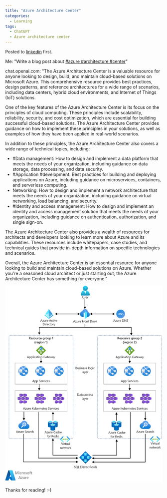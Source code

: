```yaml
---
title: "Azure Architecture Center"
categories:
  - Learning
tags:
  - ChatGPT
  - Azure architecture center
---
```


Posted to [linkedin](https://www.linkedin.com/posts/pieterjmdebruin_azure-architecture-center-activity-7011279913584312321-bPf9) first.

Me: "Write a blog post about [#azure #architecture #center](https://learn.microsoft.com/azure/architecture/)"

chat.openai.com:
"The Azure Architecture Center is a valuable resource for anyone looking to design, build, and maintain cloud-based solutions on Microsoft Azure. This comprehensive resource provides best practices, design patterns, and reference architectures for a wide range of scenarios, including data centers, hybrid cloud environments, and Internet of Things (IoT) solutions.

One of the key features of the Azure Architecture Center is its focus on the principles of cloud computing. These principles include scalability, reliability, security, and cost optimization, which are essential for building successful cloud-based solutions. The Azure Architecture Center provides guidance on how to implement these principles in your solutions, as well as examples of how they have been applied in real-world scenarios.

In addition to these principles, the Azure Architecture Center also covers a wide range of technical topics, including:
* #Data management: How to design and implement a data platform that meets the needs of your organization, including guidance on data storage, data processing, and data security.
* #Application #development: Best practices for building and deploying applications on Azure, including guidance on microservices, containers, and serverless computing.
* Networking: How to design and implement a network architecture that meets the needs of your organization, including guidance on virtual networking, load balancing, and security.
* #Identity and access management: How to design and implement an identity and access management solution that meets the needs of your organization, including guidance on authentication, authorization, and single sign-on.

The Azure Architecture Center also provides a wealth of resources for architects and developers looking to learn more about Azure and its capabilities. These resources include whitepapers, case studies, and technical guides that provide in-depth information on specific technologies and scenarios.

Overall, the Azure Architecture Center is an essential resource for anyone looking to build and maintain cloud-based solutions on Azure. Whether you're a seasoned cloud architect or just starting out, the Azure Architecture Center has something for everyone."

![img](../assets/images/2022-12-23-azure-architecture-center.jpeg)

Thanks for reading! :-)
